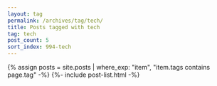 ```yaml
---
layout: tag
permalink: /archives/tag/tech/
title: Posts tagged with tech
tag: tech
post_count: 5
sort_index: 994-tech
---
```

{% assign posts = site.posts | where_exp: "item", "item.tags contains page.tag" -%}
{%- include post-list.html -%}
